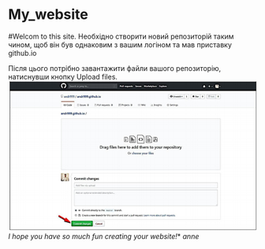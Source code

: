 # My_website
#Welcom to this site.
Необхідно створити новий репозиторій таким чином, щоб він був
однаковим з вашим логіном та мав приставку github.io



Після цього потрібно завантажити файли вашого репозиторію,
натиснувши кнопку Upload files.
![Screan](Screan2.png)
*I hope you have so much fun creating your website!**
*anne*
